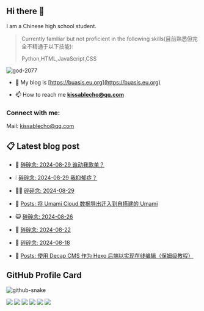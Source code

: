## Hi there 👋

I am a Chinese high school student.

>Currently familiar but not proficient in the following skills(目前熟悉但完全不精通于以下技能):
>
>Python,HTML,JavaScript,CSS


<p align="left"> <img src="https://komarev.com/ghpvc/?username=god-2077&label=Profile%20views&color=0e75b6&style=flat" alt="god-2077" /> </p>

- 📝 My blog is [https://buasis.eu.org](https://buasis.eu.org)

- 📫 How to reach me **kissablecho@qq.com**



<h3 align="left">Connect with me:</h3>
<p align="center">

Mail: [kissablecho@qq.com](mailto:kissablecho@qq.com)

## 📋 Latest blog post

<!-- BLOG-POST-LIST:START -->
- 👹 [碎碎念: 2024-08-29 谁动我歌单？](https://buasis.eu.org/2024/08/29/sui-sui-nian-2024-08-29-shui-dong-wo-ge-dan/) 

- 🕯 [碎碎念: 2024-08-29 我抑郁症？](https://buasis.eu.org/2024/08/28/sui-sui-nian-2024-08-29-wo-yi-yu-zheng/) 

- 🧑‍🏫 [碎碎念: 2024-08-29](https://buasis.eu.org/2024/08/28/sui-sui-nian-2024-08-29/) 

- 🤩 [Posts: 将 Umami Cloud 数据导出迁入到自搭建的 Umami](https://buasis.eu.org/2024/08/28/posts-jiang-umami-cloud-shu-ju-dao-chu-qian-ru-dao-zi-da-jian-de-umami/) 

- 😺 [碎碎念: 2024-08-26](https://buasis.eu.org/2024/08/26/sui-sui-nian-2024-08-26/) 

- 🐲 [碎碎念: 2024-08-22](https://buasis.eu.org/2024/08/22/sui-sui-nian-2024-08-22/) 

- 🦆 [碎碎念: 2024-08-18](https://buasis.eu.org/2024/08/17/sui-sui-nian-2024-08-18/) 

- 🎉 [Posts: 使用 Decap CMS 作为 Hexo 后端以实现在线编辑（保姆级教程）](https://buasis.eu.org/2024/08/16/posts-shi-yong-decap-cms-zuo-wei-hexo-hou-duan-yi-shi-xian-zai-xian-bian-ji-bao-mu-ji-jiao-cheng/) 
<!-- BLOG-POST-LIST:END -->

## GitHub Profile Card

<picture>
  <source media="(prefers-color-scheme: dark)" srcset="https://god-2077.buasis.eu.org/github-contribution-grid-snake/github-snake-dark.svg" />
  <source media="(prefers-color-scheme: light)" srcset="https://god-2077.buasis.eu.org/github-contribution-grid-snake/github-snake.svg" />
  <img alt="github-snake" src="https://god-2077.buasis.eu.org/github-contribution-grid-snake/github-snake-dark.svg" />
</picture>

[![](https://god-2077.buasis.eu.org/profile-3d-contrib/profile-night-rainbow.svg)](https://github.com/God-2077)
[![](https://god-2077.buasis.eu.org/profile-summary-card-output/tokyonight/0-profile-details.svg)](https://github.com/God-2077)
[![](https://god-2077.buasis.eu.org/profile-summary-card-output/tokyonight/1-repos-per-language.svg)](https://github.com/God-2077) [![](https://god-2077.buasis.eu.org/profile-summary-card-output/tokyonight/2-most-commit-language.svg)](https://github.com/God-2077)
[![](https://god-2077.buasis.eu.org/profile-summary-card-output/tokyonight/3-stats.svg)](https://github.com/God-2077) [![](https://god-2077.buasis.eu.org/profile-summary-card-output/tokyonight/4-productive-time.svg)](https://github.com/God-2077)
